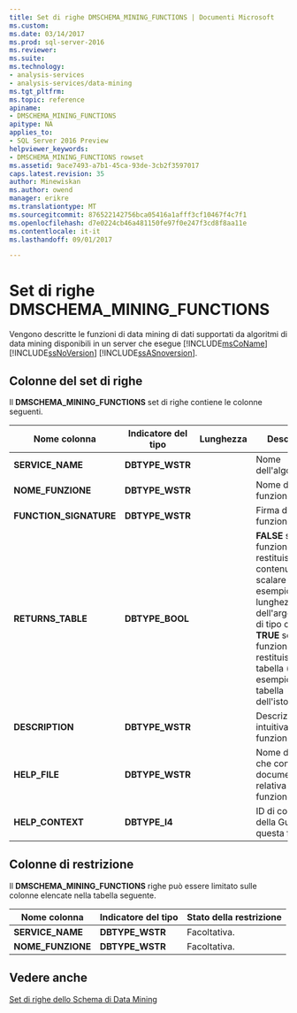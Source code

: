 ```yaml
---
title: Set di righe DMSCHEMA_MINING_FUNCTIONS | Documenti Microsoft
ms.custom: 
ms.date: 03/14/2017
ms.prod: sql-server-2016
ms.reviewer: 
ms.suite: 
ms.technology:
- analysis-services
- analysis-services/data-mining
ms.tgt_pltfrm: 
ms.topic: reference
apiname:
- DMSCHEMA_MINING_FUNCTIONS
apitype: NA
applies_to:
- SQL Server 2016 Preview
helpviewer_keywords:
- DMSCHEMA_MINING_FUNCTIONS rowset
ms.assetid: 9ace7493-a7b1-45ca-93de-3cb2f3597017
caps.latest.revision: 35
author: Minewiskan
ms.author: owend
manager: erikre
ms.translationtype: MT
ms.sourcegitcommit: 876522142756bca05416a1afff3cf10467f4c7f1
ms.openlocfilehash: d7e0224cb46a481150fe97f0e247f3cd8f8aa11e
ms.contentlocale: it-it
ms.lasthandoff: 09/01/2017

---
```

# <a name="dmschemaminingfunctions-rowset"></a>Set di righe DMSCHEMA_MINING_FUNCTIONS
  Vengono descritte le funzioni di data mining di dati supportati da algoritmi di data mining disponibili in un server che esegue [!INCLUDE[msCoName](../../../includes/msconame-md.md)] [!INCLUDE[ssNoVersion](../../../includes/ssnoversion-md.md)] [!INCLUDE[ssASnoversion](../../../includes/ssasnoversion-md.md)].  
  
## <a name="rowset-columns"></a>Colonne del set di righe  
 Il **DMSCHEMA_MINING_FUNCTIONS** set di righe contiene le colonne seguenti.  
  
|Nome colonna|Indicatore del tipo|Lunghezza|Description|  
|-----------------|--------------------|------------|-----------------|  
|**SERVICE_NAME**|**DBTYPE_WSTR**||Nome dell'algoritmo.|  
|**NOME_FUNZIONE**|**DBTYPE_WSTR**||Nome della funzione.|  
|**FUNCTION_SIGNATURE**|**DBTYPE_WSTR**||Firma della funzione.|  
|**RETURNS_TABLE**|**DBTYPE_BOOL**||**FALSE** se la funzione restituisce contenuto scalare (ad esempio la lunghezza dell'argomento di tipo carattere); **TRUE** se la funzione restituisce una tabella (ad esempio una tabella dell'istogramma).|  
|**DESCRIPTION**|**DBTYPE_WSTR**||Descrizione intuitiva della funzione.|  
|**HELP_FILE**|**DBTYPE_WSTR**||Nome del file che contiene la documentazione relativa a questa funzione.|  
|**HELP_CONTEXT**|**DBTYPE_I4**||ID di contesto della Guida per questa funzione.|  
  
## <a name="restriction-columns"></a>Colonne di restrizione  
 Il **DMSCHEMA_MINING_FUNCTIONS** righe può essere limitato sulle colonne elencate nella tabella seguente.  
  
|Nome colonna|Indicatore del tipo|Stato della restrizione|  
|-----------------|--------------------|-----------------------|  
|**SERVICE_NAME**|**DBTYPE_WSTR**|Facoltativa.|  
|**NOME_FUNZIONE**|**DBTYPE_WSTR**|Facoltativa.|  
  
## <a name="see-also"></a>Vedere anche  
 [Set di righe dello Schema di Data Mining](../../../analysis-services/schema-rowsets/data-mining/data-mining-schema-rowsets.md)  
  
  
